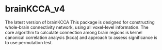 # brainKCCA_v4
The latest version of brainKCCA
This package is designed for constructing whole-brain connectivity network, using all voxel-level information. The core algorithm to calculate connection among brain regions is kernel canonical correlation analysis (kcca) and approach to assess significance is to use permutation test.  
